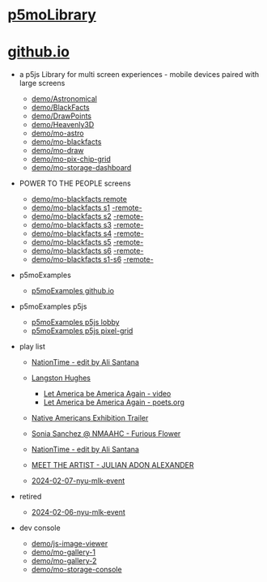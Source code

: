 # [p5moLibrary](https://github.com/molab-itp/p5moLibrary)

# [github.io](https://molab-itp.github.io/p5moLibrary/src?v=29)

- a p5js Library for multi screen experiences - mobile devices paired with large screens

  - [demo/Astronomical](demo/Astronomical?v=29)
  - [demo/BlackFacts](demo/BlackFacts?v=29)
  - [demo/DrawPoints](demo/DrawPoints?v=29)
  - [demo/Heavenly3D](demo/Heavenly3D?v=29)
  - [demo/mo-astro](demo/mo-astro?v=29)
  - [demo/mo-blackfacts](demo/mo-blackfacts?v=29)
  - [demo/mo-draw](demo/mo-draw?v=29)
  - [demo/mo-pix-chip-grid](demo/mo-pix-chip-grid?v=29)
  - [demo/mo-storage-dashboard](demo/mo-storage-dashboard?v=29)

- POWER TO THE PEOPLE screens

  - [demo/mo-blackfacts remote](demo/mo-blackfacts?v=29)
  - [demo/mo-blackfacts s1](demo/mo-blackfacts?v=29&group=s1&qrcode=mo-blackfacts-qrcode-1.png) [-remote-](demo/mo-blackfacts?v=29&group=s1)
  - [demo/mo-blackfacts s2](demo/mo-blackfacts?v=29&group=s2&qrcode=mo-blackfacts-qrcode-2.png) [-remote-](demo/mo-blackfacts?v=29&group=s2)
  - [demo/mo-blackfacts s3](demo/mo-blackfacts?v=29&group=s3&qrcode=mo-blackfacts-qrcode-3.png) [-remote-](demo/mo-blackfacts?v=29&group=s3)
  - [demo/mo-blackfacts s4](demo/mo-blackfacts?v=29&group=s4&qrcode=mo-blackfacts-qrcode-4.png) [-remote-](demo/mo-blackfacts?v=29&group=s4)
  - [demo/mo-blackfacts s5](demo/mo-blackfacts?v=29&group=s5&qrcode=mo-blackfacts-qrcode-5.png) [-remote-](demo/mo-blackfacts?v=29&group=s5)
  - [demo/mo-blackfacts s6](demo/mo-blackfacts?v=29&group=s6&qrcode=mo-blackfacts-qrcode-6.png) [-remote-](demo/mo-blackfacts?v=29&group=s6)
  - [demo/mo-blackfacts s1-s6](demo/mo-blackfacts?v=29&group=s1,s2,s3,s4,s5,s6&qrcode=mo-blackfacts-qrcode-1-6.png) [-remote-](demo/mo-blackfacts?v=29&group=s1,s2,s3,s4,s5,s6)

- p5moExamples

  - [ p5moExamples github.io ](https://molab-itp.github.io/p5moExamples)

- p5moExamples p5js

  - [ p5moExamples p5js lobby ](https://editor.p5js.org/jht9629-nyu/sketches/vP6sWN4Cu)
  - [ p5moExamples p5js pixel-grid ](https://editor.p5js.org/jht9629-nyu/sketches/CntV1JQNp)

- play list

  - [NationTime - edit by Ali Santana](demo/mo-videoplayer?playlist=-UtKxghWlvY&title=NationTime%20-%20ELUCID%20-%20BETAMAX&qrcode=NationTime.png)

  - [Langston Hughes ](demo/BlackFacts?playlist=XzI3huqpCi4)

    - [Let America be America Again - video](demo/mo-blackfacts?playlist=CFNM8GB_Yp0&title=%E2%98%85)
    - [Let America be America Again - poets.org](https://poets.org/poem/let-america-be-america-again)

  - [Native Americans Exhibition Trailer](demo/BlackFacts?playlist=hpjNGTYvpxw)

  - [Sonia Sanchez @ NMAAHC - Furious Flower](demo/mo-blackfacts?playlist=FNLp8e-cfgk&title=Sonia%20Sanchez)

  - [NationTime - edit by Ali Santana](demo/mo-videoplayer?playlist=-UtKxghWlvY&title=NationTime%20-%20ELUCID%20-%20BETAMAX&qrcode=NationTime.png)

  - [MEET THE ARTIST - JULIAN ADON ALEXANDER](demo/mo-blackfacts?playlist=wk0La_2igws&title=MEET%20THE%20ARTIST%20-%20JULIAN%20ADON%20ALEXANDE%20-%20What%20it%20is&qrcode=JULIAN.png)

  - [2024-02-07-nyu-mlk-event](demo/mo-blackfacts?playlist=lG758MniLYg&qrcode=annoucement-01.png&title=2024-02-07-nyu-mlk-event)

- retired

  - [2024-02-06-nyu-mlk-event](demo/mo-blackfacts?playlist=zbRz5xTaLYI&qrcode=annoucement-01.png&title=2024-02-06-nyu-mlk-event)
  <!-- - [Weapons of White Destruction - TJ](demo/mo-blackfacts?playlist=ob8YQPGJiHY&title=Weapons%20of%20White%20Destruction%20-%20TJ&&qrcode=TJ.png) -->

- dev console

  - [demo/js-image-viewer](demo/js-image-viewer?v=29)
  - [demo/mo-gallery-1](demo/mo-gallery-1?v=29)
  - [demo/mo-gallery-2](demo/mo-gallery-2?v=29)
  - [demo/mo-storage-console](demo/mo-storage-console?v=29)

<!--

- retired
  - [demo/mo-astro-host-0](demo/mo-astro-host-0?v=29)
  - [demo/mo-astro-host-1](demo/mo-astro-host-1?v=29)
  - [demo/mo-astro-remote-0](demo/mo-astro-remote-0?v=29)
  - [demo/mo-astro-remote-1](demo/mo-astro-remote-1?v=29)

  - [demo/mo-blackfacts-host](demo/mo-blackfacts-host?v=29)
  - [demo/mo-blackfacts-remote](demo/mo-blackfacts-remote?v=29)

# https://www.youtube.com/watch?v=hpjNGTYvpxw
# The Land Carries Our Ancestors: Contemporary Art by Native Americans Exhibition Trailer

 -->
